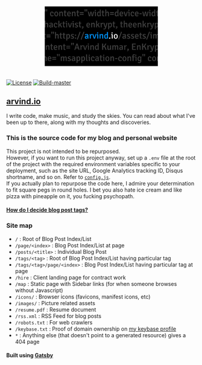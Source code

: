 # [<p align="center"><img src="https://raw.githubusercontent.com/EnKrypt/arvind.io/master/static/images/preview.png" width="300" /></p>](https://arvind.io)

[![License](https://img.shields.io/github/license/EnKrypt/arvind.io.svg)](https://raw.githubusercontent.com/EnKrypt/arvind.io/master/LICENSE)
[![Build-master](https://img.shields.io/travis/EnKrypt/arvind.io/master.svg)](https://travis-ci.org/EnKrypt/arvind.io)

## [arvind.io](https://arvind.io)

I write code, make music, and study the skies. You can read about what I've been up to there, along with my thoughts and discoveries.

### This is the source code for my blog and personal website

This project is not intended to be repurposed. \
 However, if you want to run this project anyway, set up a `.env` file at the root of the project with the required environment variables specific to your deployment, such as the site URL, Google Analytics tracking ID, Disqus shortname, and so on. Refer to [`config.js`](https://github.com/EnKrypt/arvind.io/blob/master/config.js). \
 If you actually plan to repurpose the code here, I admire your determination to fit square pegs in round holes. I bet you also hate ice cream and like pizza with pineapple on it, you fucking psychopath.

#### [How do I decide blog post tags?](https://github.com/EnKrypt/arvind.io/blob/master/tags-guide.md)

### Site map

-   `/` : Root of Blog Post Index/List
-   `/page/<index>` : Blog Post Index/List at page
-   `/posts/<title>` : Individual Blog Post
-   `/tags/<tag>` : Root of Blog Post Index/List having particular tag
-   `/tags/<tag>/page/<index>` : Blog Post Index/List having particular tag at page
-   `/hire` : Client landing page for contract work
-   `/map` : Static page with Sidebar links (for when someone browses without Javascript)
-   `/icons/` : Browser icons (favicons, manifest icons, etc)
-   `/images/` : Picture related assets
-   `/resume.pdf` : Resume document
-   `/rss.xml` : RSS Feed for blog posts
-   `/robots.txt` : For web crawlers
-   `/keybase.txt` : Proof of domain ownership on [my keybase profile](https://keybase.io/enkrypt)
-   `*` : Anything else (that doesn't point to a generated resource) gives a 404 page

#### Built using [Gatsby](https://www.gatsbyjs.org/)
